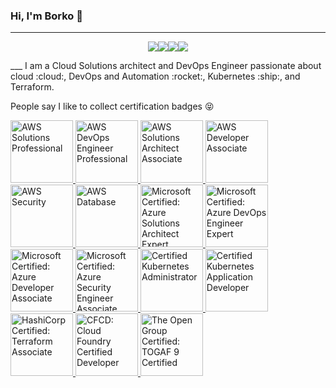### Hi, I'm Borko 👋
___
<p align="center"><img src="https://img.shields.io/static/v1?style=for-the-badge&logo=microsoft-azure&logoColor=white&label=&message=Azure&color=blue"><img src="https://img.shields.io/static/v1?style=for-the-badge&color=orange&logo=amazon-aws&logoColor=white&label=&message=AWS"><img src="https://img.shields.io/static/v1?style=for-the-badge&logo=terraform&label=&message=Terraform&color=blueviolet"><img src="https://img.shields.io/static/v1?style=for-the-badge&logo=kubernetes&logoColor=white&label=&message=kubernetes"></p>
___
I am a Cloud Solutions architect and DevOps Engineer passionate about cloud :cloud:, DevOps and Automation :rocket:, Kubernetes :ship:, and Terraform.

People say I like to collect certification badges :stuck_out_tongue_closed_eyes:

<a href="https://www.certmetrics.com/amazon/public/badge.aspx?i=4&t=c&d=2019-06-26&ci=AWS00210157">
<img class="icon-image" height="100" src="https://www.b3o.ca/assets/images/aws-sap-icon.png" alt="AWS Solutions Professional" />    
</a>
<a href="https://www.certmetrics.com/amazon/public/badge.aspx?i=5&t=c&d=2019-10-17&ci=AWS00210157">
<img class="icon-image" height="100" src="https://www.b3o.ca/assets/images/aws-dop-icon.png" alt="AWS DevOps Engineer Professional" />    
</a>
<a href="https://www.certmetrics.com/amazon/public/badge.aspx?i=1&t=c&d=2016-10-07&ci=AWS00210157">
<img class="icon-image" height="100" src="https://www.b3o.ca/assets/images/aws-saa-icon.png" alt="AWS Solutions Architect Associate" />
</a>
<a href="https://www.certmetrics.com/amazon/public/badge.aspx?i=2&t=c&d=2019-03-28&ci=AWS00210157">
<img class="icon-image" height="100" src="https://www.b3o.ca/assets/images/aws-dev-icon.png" alt="AWS Developer Associate" />
 </a>
<a href="https://www.certmetrics.com/amazon/public/badge.aspx?i=7&t=c&d=2019-08-06&ci=AWS00210157">
<img class="icon-image" height="100" src="https://www.b3o.ca/assets/images/aws-security-icon.png" alt="AWS Security" />
</a>
<a href="https://www.certmetrics.com/amazon/public/badge.aspx?i=12&t=c&d=2019-11-25&ci=AWS01260907">
<img class="icon-image" height="100" src="https://www.b3o.ca/assets/images/aws-dbs-icon.png" alt="AWS Database" />
</a>
<a href="https://www.youracclaim.com/badges/2dcd6a6f-70b0-44e3-9b27-8dd4d38a468e/public_url">
<img class="icon-image" height="100" src="https://www.b3o.ca/assets/images/azure-solutions-architect-expert-600x600.png" alt="Microsoft Certified: Azure Solutions Architect Expert" />
</a>
<a href="https://www.youracclaim.com/badges/1d0875b2-6577-46aa-a9ae-07d702000206/public_url">
<img class="icon-image" height="100" src="https://www.b3o.ca/assets/images/azure-devops-engineer-expert-600x600.png" alt="Microsoft Certified: Azure DevOps Engineer Expert" />
</a>
<a href="https://www.youracclaim.com/badges/ae926507-f87e-4d7b-ad0d-cc15b2daeb3f/public_url">
<img class="icon-image" height="100" src="https://www.b3o.ca/assets/images/azure-developer-associate-600x600.png" alt="Microsoft Certified: Azure Developer Associate" />
</a>
<a href="https://www.youracclaim.com/badges/d7ee83d2-aac8-4bc6-80c5-9887b2494582/public_url">
<img class="icon-image" height="100" src="https://www.b3o.ca/assets/images/azure-security-engineer-associate600x600.png" alt="Microsoft Certified: Azure Security Engineer Associate" />
</a>
<a href="https://www.youracclaim.com/badges/e9162af8-5109-4e1a-a2aa-59884932c671/public_url">
<img class="icon-image" height="100" src="https://www.b3o.ca/assets/images/logo_cka_whitetext.png" alt="Certified Kubernetes Administrator" />
</a>
<a href="https://www.youracclaim.com/badges/37045358-70c5-4fd0-b3e0-f60ef31e35e2/public_url">
<img class="icon-image" height="100" src="https://www.b3o.ca/assets/images/kubernetes-ckad-color.png" alt="Certified Kubernetes Application Developer" />
</a>
<a href="https://www.youracclaim.com/badges/bb30f487-45d2-4dd3-9ef4-4e03e65e0201/public_url">
<img class="icon-image" height="100" src="https://www.b3o.ca/assets/images/Terraform-Associate-Badge.png" alt="HashiCorp Certified: Terraform Associate" />
</a>
<a href="https://www.youracclaim.com/badges/e8dd45c6-4463-458c-8209-2a7b6a7bae77/public_url">
<img class="icon-image" height="100" src="https://www.b3o.ca/assets/images/cfcd-icon.png" alt="CFCD: Cloud Foundry Certified Developer" />
</a>
<a href="https://www.youracclaim.com/badges/f7f0e102-3ad0-4ef4-918e-785e4bc80c17/public_url">
<img class="icon-image" height="100" src="https://www.b3o.ca/assets/images/togaf-icon.png" alt="The Open Group Certified: TOGAF 9 Certified" />
</a>

<!--
**borkod/borkod** is a ✨ _special_ ✨ repository because its `README.md` (this file) appears on your GitHub profile.

Here are some ideas to get you started:

- 🔭 I’m currently working on ...
- 🌱 I’m currently learning ...
- 👯 I’m looking to collaborate on ...
- 🤔 I’m looking for help with ...
- 💬 Ask me about ...
- 📫 How to reach me: ...
- 😄 Pronouns: ...
- ⚡ Fun fact: ...
-->

